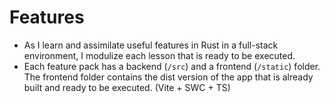 # Features

- As I learn and assimilate useful features in Rust in a full-stack environment, I modulize each lesson that is ready to be executed.
- Each feature pack has a backend (`/src`) and a frontend (`/static`) folder. The frontend folder contains the dist version of the app that is already built and ready to be executed. (Vite + SWC + TS)